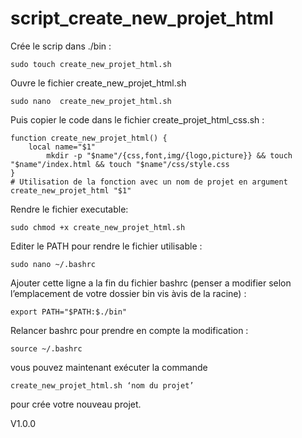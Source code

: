 # script_create_new_projet_html

Crée le scrip dans ./bin :

	sudo touch create_new_projet_html.sh 

Ouvre le fichier create_new_projet_html.sh

	sudo nano  create_new_projet_html.sh 

Puis copier le code dans le fichier create_projet_html_css.sh :

	function create_new_projet_html() {
   		local name="$1"  
    		mkdir -p "$name"/{css,font,img/{logo,picture}} && touch "$name"/index.html && touch "$name"/css/style.css
	}
	# Utilisation de la fonction avec un nom de projet en argument
	create_new_projet_html "$1"

Rendre le fichier executable:

	sudo chmod +x create_new_projet_html.sh

Editer le PATH pour rendre le fichier utilisable :
	
	sudo nano ~/.bashrc

Ajouter cette ligne a la fin du fichier bashrc (penser a modifier selon l’emplacement de votre dossier bin vis àvis de la racine) :

	export PATH="$PATH:$./bin"

Relancer bashrc pour prendre en compte la modification :

	source ~/.bashrc


vous pouvez maintenant exécuter la commande 

	create_new_projet_html.sh ‘nom du projet’

pour crée votre nouveau projet.

V1.0.0
